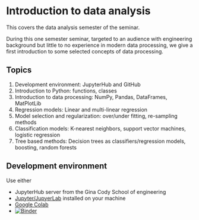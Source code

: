 # Introduction to data analysis
This covers the data analysis semester of the seminar.

During this one semester seminar, targeted to an audience with engineering background but little to no experience in modern data processing, we give a first introduction to some selected concepts of data processing. 

## Topics

1. Development environment: JupyterHub and GitHub
2. Introduction to Python: functions, classes
3. Introduction to data processing: NumPy, Pandas, DataFrames, MatPlotLib
4. Regression models: Linear and multi-linear regression
5. Model selection and regularization: over/under fitting, re-sampling methods
6. Classification models: K-nearest neighbors, support vector machines, logistic regression
7. Tree based methods: Decision trees as classifiers/regression models, boosting, random forests

## Development environment

Use either

* JupyterHub server from the Gina Cody School of engineering
* [Jupyter/JupyerLab](https://jupyter.org/) installed on your machine
* [Google Colab](https://colab.research.google.com/)
* [![Binder](https://mybinder.org/badge_logo.svg)](https://mybinder.org/v2/gh/concordia-grad-computing-seminars/data-engineering.git/HEAD)

